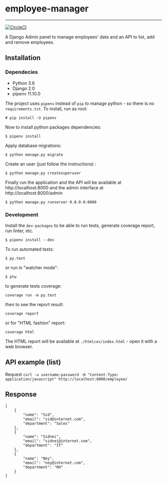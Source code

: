 # employee-manager
___
[![CircleCI](https://circleci.com/bb/sidnei/employee-manager/tree/develop.svg?style=svg)](https://circleci.com/bb/sidnei/employee-manager/tree/develop)

A Django Admin panel to manage employees' data and an API to list, add and remove employees.

## Installation

### Dependecies

- Python 3.6
- Django 2.0
- pipenv 11.10.0

The project uses `pipenv` instead of `pip` to manage python - so there is no `requirements.txt`. To install, run as root:

```# pip install -U pipenv```

Now to install python packages dependencies:

```$ pipenv install```

Apply database migrations:

```$ python manage.py migrate```

Create an user (just follow the instructions) :

```$ python manage.py createsuperuser```

Finally run the application and the API will be available at http://localhost:8000 and the admin interface at http://localhost:8000/admin

```$ python manage.py runserver 0.0.0.0:8000```

### Development

Install the `dev-packages` to be able to run tests, generate coverage report, run linter, etc. 

```$ pipenv install --dev```

To run automated tests:

```$ py.test```

or run in "watcher mode":

```$ ptw```

to generate tests coverage:

```coverage run -m py.test```

then to see the report result:

```coverage report```

or for "HTML fashion" report:

```coverage html```

The HTML report will be available at `./htmlcov/index.html` - open it with a web browser.

## API example (list)

Request
```curl -u username:password -H "Content-Type: application/javascript" http://localhost:8000/employee/```

## Response
```
[
    {
        "name": "Sid",
        "email": "sid@internet.com",
        "department": "Sales"
    },
    {
        "name": "Sidnei",
        "email": "sidnei@internet.com",
        "department": "IT"
    },
    {
        "name": "Ney",
        "email": "ney@internet.com",
        "department": "RH"
    }
]
```
